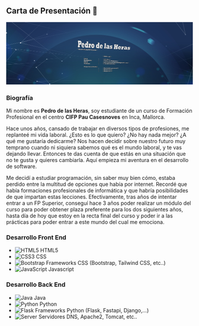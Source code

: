 ## Carta de Presentación 👋
![bannerPresentacion](./static/BANNER.png)

### Biografía
Mi nombre es **Pedro de las Heras**, soy estudiante de un curso de Formación Profesional en el centro **CIFP Pau Casesnoves** en Inca, Mallorca.

Hace unos años, cansado de trabajar en diversos tipos de profesiones, me replanteé mi vida laboral. ¿Esto es lo que quiero? ¿No hay nada mejor? ¿A qué me gustaría dedicarme?
Nos hacen decidir sobre nuestro futuro muy temprano cuando ni siquiera sabemos qué es el mundo laboral, y te vas dejando llevar. Entonces te das cuenta de que estás en una situación que no te gusta y quieres cambiarla.
Aquí empieza mi aventura en el desarrollo de software.

Me decidí a estudiar programación, sin saber muy bien cómo, estaba perdido entre la multitud de opciones que había por internet. Recordé que había formaciones profesionales de informática y que habría posibilidades de que impartan estas lecciones.
Efectivamente, tras años de intentar entrar a un FP Superior, conseguí hace 3 años poder realizar un módulo del curso para poder obtener plaza preferente para los dos siguientes años, hasta día de hoy que estoy en la recta final del curso y poder 
ir a las prácticas para poder entrar a este mundo del cual me emociona.

### Desarrollo Front End
- ![HTML5](https://img.icons8.com/color/48/000000/html-5.png) HTML5
- ![CSS3](https://img.icons8.com/color/48/000000/css3.png) CSS
- ![Bootstrap](https://img.icons8.com/color/48/000000/bootstrap.png) Frameworks CSS (Bootstrap, Tailwind CSS, etc..)
- ![JavaScript](https://img.icons8.com/color/48/000000/javascript.png) Javascript

### Desarrollo Back End
- ![Java](https://img.icons8.com/color/48/000000/java-coffee-cup-logo.png) Java
- ![Python](https://img.icons8.com/color/48/000000/python.png) Python
- ![Flask](https://img.icons8.com/ios-glyphs/30/000000/flask.png) Frameworks Python (Flask, Fastapi, Django,...)
- ![Server](https://img.icons8.com/color/48/000000/network.png) Servidores DNS, Apache2, Tomcat, etc..

<!--
**PeteerDHeras/PeteerDHeras** is a ✨ _special_ ✨ repository because its `README.md` (this file) appears on your GitHub profile.

Here are some ideas to get you started:

- 🔭 I’m currently working on ...
- 🌱 I’m currently learning ...
- 👯 I’m looking to collaborate on ...
- 🤔 I’m looking for help with ...
- 💬 Ask me about ...
- 📫 How to reach me: ...
- 😄 Pronouns: ...
- ⚡ Fun fact: ...
-->
